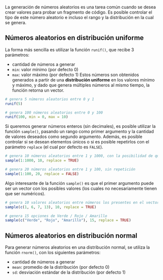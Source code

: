 La generación de números aleatorios es una tarea común cuando se desea crear valores para probar un fragmento de código. Es posible controlar el tipo de este número aleatorio e incluso el rango y la distribución en la cual se genera.

## Números aleatorios en distribución uniforme
La forma más sencilla es utilizar la función `runif()`, que recibe 3 parámetros:
- cantidad de números a generar
- `min`: valor mínimo (por defecto 0)
- `max`: valor máximo (por defecto 1)
Estos números son obtenidos generados a partir de una **distribución uniforme** en los valores mínimo y máximo, y dado que genera múltiples números al mismo tiempo, la función retorna un vector.
```r
# genera 5 números aleatorios entre 0 y 1
runif(5)

# genera 100 números aleatorios entre 0 y 100
runif(100, min = 0, max = 10)
```

Si queremos generar números enteros (sin decimales), es posible utilizar la función `sample()`, pasando un rango como primer argumento y la cantidad de valores deseados como segundo argumento. Además, es posible controlar si se desean elementos únicos o si es posible repetirlos con el parámetro `replace` (el cual por defecto es `FALSE`). 
```r
# genera 10 números aleatorios entre 1 y 1000, con la posibilidad de que estén repetidos
sample(1:1000, 10, replace = TRUE)

# genera 20 números aleatorios entre 1 y 100, sin repetición
sample(1:100, 20, replace = FALSE)
```

Algo interesante de la función `sample()` es que el primer argumento puede ser un vector con los posibles valores (los cuales no necesariamente tienen que ser numéricos).
```r
# genera 10 valores aleatorios entre números los presentes en el vector
sample(c(1, 6, 7, 13), 10, replace = TRUE)

# genera 15 opciones de Verde / Rojo / Amarillo
sample(c("Verde", "Rojo", "Amarillo"), 15, replace = TRUE)
```

## Números aleatorios en distribución normal
Para generar números aleatorios en una distribución normal, se utiliza la función `rnorm()`, con los siguientes parámetros:
- cantidad de números a generar
- `mean`: promedio de la distribución (por defecto 0)
- `sd`: desviación estándar de la distribución (por defecto 1)